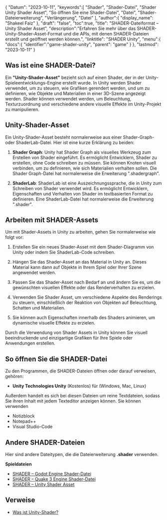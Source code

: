 {
"Datum": "2023-10-11",
   "keywords":[
"Shader",
"Shader-Datei",
"Shader Unity Shader Asset",
"So öffnen Sie eine Shader-Datei",
"Datei",
"Shader-Dateierweiterung",
"Verlängerung",
"Datei"
],
   "author":{
"display_name": "Shakeel Faiz"
},
"draft": "false",
"toc":true,
"title": "SHADER-Dateiformat – Unity Shader Asset",
   "description":"Erfahren Sie mehr über das SHADER-Unity-Shader-Asset-Format und die APIs, mit denen SHADER-Dateien erstellt und geöffnet werden können.",
"linktitle": "SHADER Unity",
   "menu":{
      "docs":{
         "identifier":"game-shader-unity",
"parent": "game"
}
},
"lastmod": "2023-10-11"
}

## Was ist eine SHADER-Datei?

Ein **"Unity-Shader-Asset"** bezieht sich auf einen Shader, der in der Unity-Spieleentwicklungs-Engine erstellt wurde. In Unity werden Shader verwendet, um zu steuern, wie Grafiken gerendert werden, und um zu definieren, wie Objekte und Materialien in einer 3D-Szene angezeigt werden. Shader können verwendet werden, um Beleuchtung, Texturzuordnung und verschiedene andere visuelle Effekte im Unity-Projekt zu manipulieren.

## Unity-Shader-Asset

Ein Unity-Shader-Asset besteht normalerweise aus einer Shader-Graph- oder ShaderLab-Datei. Hier ist eine kurze Erklärung zu beiden:

1. **Shader Graph**: Unity hat Shader Graph als visuelles Werkzeug zum Erstellen von Shader eingeführt. Es ermöglicht Entwicklern, Shader zu erstellen, ohne Code schreiben zu müssen. Sie können Knoten visuell verbinden, um zu definieren, wie sich Materialien verhalten sollen. Die Shader Graph-Datei hat normalerweise die Erweiterung ".shadergraph".
    







2. **ShaderLab**: ShaderLab ist eine Auszeichnungssprache, die in Unity zum Schreiben von Shader verwendet wird. Es ermöglicht Entwicklern, Eigenschaften und Verhalten von Shader im textbasierten Format zu definieren. Eine ShaderLab-Datei hat normalerweise die Erweiterung ".shader".
    







## Arbeiten mit SHADER-Assets

Um mit Shader-Assets in Unity zu arbeiten, gehen Sie normalerweise wie folgt vor:

1. Erstellen Sie ein neues Shader-Asset mit dem Shader-Diagramm von Unity oder indem Sie ShaderLab-Code schreiben.
    







2. Hängen Sie das Shader-Asset an das Material in Unity an. Dieses Material kann dann auf Objekte in Ihrem Spiel oder Ihrer Szene angewendet werden.
    







3. Passen Sie das Shader-Asset nach Bedarf an und ändern Sie es, um die gewünschten visuellen Effekte oder das Renderverhalten zu erzielen.
    







4. Verwenden Sie Shader Asset, um verschiedene Aspekte des Renderings zu steuern, einschließlich der Reaktion von Objekten auf Beleuchtung, Schatten und Materialien.
    







5. Sie können auch Eigenschaften innerhalb des Shaders animieren, um dynamische visuelle Effekte zu erzielen.
    








Durch die Verwendung von Shader Assets in Unity können Sie visuell beeindruckende und einzigartige Grafiken für Ihre Spiele oder Anwendungen erstellen.

## So öffnen Sie die SHADER-Datei

Zu den Programmen, die SHADER-Dateien öffnen oder darauf verweisen, gehören:

- **Unity Technologies Unity** (Kostenlos) für (Windows, Mac, Linux)

Außerdem handelt es sich bei diesen Dateien um reine Textdateien, sodass Sie ihren Inhalt mit jedem Texteditor anzeigen können. Sie können verwenden

- Notizblock
- Notepad++
- Visual Studio-Code

## Andere SHADER-Dateien

Hier sind andere Dateitypen, die die Dateierweiterung **.shader** verwenden.

**Spieldateien**
- [SHADER – Godot Engine Shader-Datei](/game/shader-godot/)
- [SHADER – Quake 3 Engine Shader-Datei](/game/shader-quake/)
- [SHADER – Unity Shader Asset](/game/shader-unity/)

## Verweise
* [Was ist Unity-Shader?](https://docs.unity3d.com/560/Documentation/Manual/Shaders.html)

